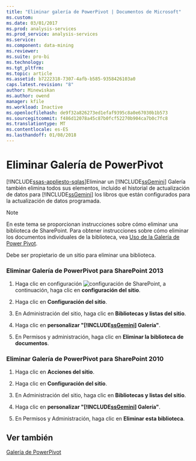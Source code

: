 ```yaml
---
title: "Eliminar galería de PowerPivot | Documentos de Microsoft"
ms.custom: 
ms.date: 03/01/2017
ms.prod: analysis-services
ms.prod_service: analysis-services
ms.service: 
ms.component: data-mining
ms.reviewer: 
ms.suite: pro-bi
ms.technology: 
ms.tgt_pltfrm: 
ms.topic: article
ms.assetid: b7222318-7307-4afb-b585-9358426103a0
caps.latest.revision: "8"
author: Minewiskan
ms.author: owend
manager: kfile
ms.workload: Inactive
ms.openlocfilehash: de9f32a826273ed1efaf9395c8a0e67030b1b573
ms.sourcegitcommit: f486d12078a45c87b0fcf52270b904ca7b0c7fc8
ms.translationtype: MT
ms.contentlocale: es-ES
ms.lasthandoff: 01/08/2018
---
```

# <a name="delete-power-pivot-gallery"></a>Eliminar Galería de PowerPivot
[!INCLUDE[ssas-appliesto-sqlas](../../includes/ssas-appliesto-sqlas.md)]Eliminar un [!INCLUDE[ssGemini](../../includes/ssgemini-md.md)] Galería también elimina todos sus elementos, incluido el historial de actualización de datos para [!INCLUDE[ssGemini](../../includes/ssgemini-md.md)] los libros que están configurados para la actualización de datos programada.  
  
> [!NOTE]  
>  En este tema se proporcionan instrucciones sobre cómo eliminar una biblioteca de SharePoint. Para obtener instrucciones sobre cómo eliminar los documentos individuales de la biblioteca, vea [Uso de la Galería de Power Pivot](../../analysis-services/power-pivot-sharepoint/use-power-pivot-gallery.md).  
  
 Debe ser propietario de un sitio para eliminar una biblioteca.  
  
### <a name="delete-power-pivot-gallery-sharepoint-2013"></a>Eliminar Galería de PowerPivot para SharePoint 2013  
  
1.  Haga clic en configuración ![configuración de SharePoint](../../analysis-services/media/as-sharepoint2013-settings-gear.gif "configuración de SharePoint"), a continuación, haga clic en **configuración del sitio**.  
  
2.  Haga clic en **Configuración del sitio**.  
  
3.  En Administración del sitio, haga clic en **Bibliotecas y listas del sitio**.  
  
4.  Haga clic en **personalizar "[!INCLUDE[ssGemini](../../includes/ssgemini-md.md)] Galería"**.  
  
5.  En Permisos y administración, haga clic en **Eliminar la biblioteca de documentos**.  
  
### <a name="delete-power-pivot-gallery-sharepoint-2010"></a>Eliminar Galería de PowerPivot para SharePoint 2010  
  
1.  Haga clic en **Acciones del sitio**.  
  
2.  Haga clic en **Configuración del sitio**.  
  
3.  En Administración del sitio, haga clic en **Bibliotecas y listas del sitio**.  
  
4.  Haga clic en **personalizar "[!INCLUDE[ssGemini](../../includes/ssgemini-md.md)] Galería"**.  
  
5.  En Permisos y Administración, haga clic en **Eliminar esta biblioteca**.  
  
## <a name="see-also"></a>Ver también  
 [Galería de PowerPivot](http://msdn.microsoft.com/library/2a0db616-e08e-4062-aac8-979f8cad7794)  
  
  
